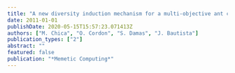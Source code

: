 ```yaml
---
title: "A new diversity induction mechanism for a multi-objective ant colony algorithm to solve a real-world time and space assembly line balancing"
date: 2011-01-01
publishDate: 2020-05-15T15:57:23.071413Z
authors: ["M. Chica", "O. Cordon", "S. Damas", "J. Bautista"]
publication_types: ["2"]
abstract: ""
featured: false
publication: "*Memetic Computing*"
---
```



